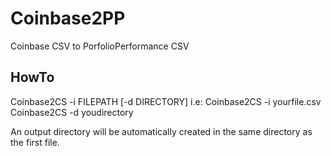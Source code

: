 # Coinbase2PP
Coinbase CSV to PorfolioPerformance CSV

## HowTo 

Coinbase2CS -i FILEPATH [-d DIRECTORY]
i.e:  Coinbase2CS -i yourfile.csv
      Coinbase2CS -d youdirectory
      
An output directory will be automatically created in the same directory as the first file.
